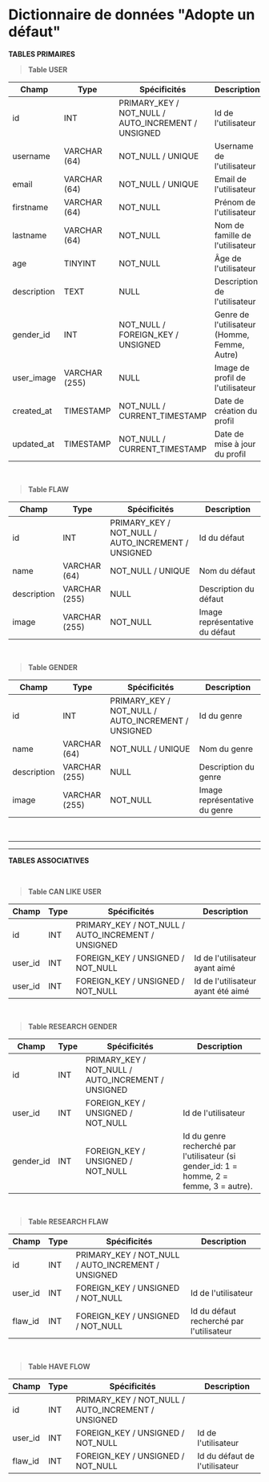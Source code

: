 # Dictionnaire de données "Adopte un défaut"

**TABLES PRIMAIRES**

>**Table USER**

| Champ | Type | Spécificités | Description |
|-|-|-|-|
|id|INT| PRIMARY_KEY / NOT_NULL / AUTO_INCREMENT / UNSIGNED| Id de l'utilisateur|
|username|VARCHAR (64)| NOT_NULL / UNIQUE | Username de l'utilisateur|
|email|VARCHAR (64)|NOT_NULL / UNIQUE | Email de l'utilisateur|
|firstname|VARCHAR (64)|NOT_NULL| Prénom de l'utilisateur|
|lastname|VARCHAR (64)|NOT_NULL| Nom de famille de l'utilisateur |
|age|TINYINT|NOT_NULL| Âge de l'utilisateur |
|description|TEXT|NULL| Description de l'utilisateur |
|gender_id|INT|NOT_NULL / FOREIGN_KEY / UNSIGNED| Genre de l'utilisateur (Homme, Femme, Autre)|
|user_image|VARCHAR (255)|NULL| Image de profil de l'utilisateur
|created_at|TIMESTAMP| NOT_NULL / CURRENT_TIMESTAMP | Date de création du profil | 
|updated_at|TIMESTAMP| NOT_NULL / CURRENT_TIMESTAMP | Date de mise à jour du profil |
<br/>

>**Table FLAW**

| Champ | Type | Spécificités | Description |
|-|-|-|-|
|id|INT| PRIMARY_KEY / NOT_NULL / AUTO_INCREMENT / UNSIGNED| Id du défaut|
|name|VARCHAR (64)|NOT_NULL / UNIQUE | Nom du défaut |
|description|VARCHAR (255)|NULL| Description du défaut |
|image|VARCHAR (255)|NOT_NULL| Image représentative du défaut |

<br/>

>**Table GENDER** 

| Champ | Type | Spécificités | Description |
|-|-|-|-|
|id|INT| PRIMARY_KEY / NOT_NULL / AUTO_INCREMENT / UNSIGNED| Id du genre|
|name| VARCHAR (64)|NOT_NULL / UNIQUE | Nom du genre |
|description| VARCHAR (255)|NULL| Description du genre |
|image| VARCHAR (255)|NOT_NULL| Image représentative du genre |

<br/>

---
---
**TABLES ASSOCIATIVES**

<br>

>**Table CAN LIKE USER**

| Champ | Type | Spécificités | Description |
|-|-|-|-|
|id|INT|PRIMARY_KEY / NOT_NULL / AUTO_INCREMENT / UNSIGNED|
|user_id|INT| FOREIGN_KEY / UNSIGNED / NOT_NULL | Id de l'utilisateur ayant aimé
|user_id|INT| FOREIGN_KEY / UNSIGNED / NOT_NULL| Id de l'utilisateur ayant été aimé

<br>

>**Table RESEARCH GENDER**

| Champ | Type | Spécificités | Description |
|-|-|-|-|
|id|INT|PRIMARY_KEY / NOT_NULL / AUTO_INCREMENT / UNSIGNED|
|user_id|INT| FOREIGN_KEY / UNSIGNED / NOT_NULL | Id de l'utilisateur
|gender_id|INT| FOREIGN_KEY / UNSIGNED / NOT_NULL | Id du genre recherché par l'utilisateur (si gender_id: 1 = homme, 2 = femme, 3 = autre).

<br>

>**Table RESEARCH FLAW**

| Champ | Type | Spécificités | Description |
|-|-|-|-|
|id|INT|PRIMARY_KEY / NOT_NULL / AUTO_INCREMENT / UNSIGNED|
|user_id|INT| FOREIGN_KEY / UNSIGNED / NOT_NULL | Id de l'utilisateur
|flaw_id|INT| FOREIGN_KEY / UNSIGNED / NOT_NULL| Id du défaut recherché par l'utilisateur

<br>

>**Table HAVE FLOW**

| Champ | Type | Spécificités | Description |
|-|-|-|-|
|id|INT|PRIMARY_KEY / NOT_NULL / AUTO_INCREMENT / UNSIGNED|
|user_id|INT| FOREIGN_KEY / UNSIGNED / NOT_NULL | Id de l'utilisateur
|flaw_id|INT| FOREIGN_KEY / UNSIGNED / NOT_NULL| Id du défaut de l'utilisateur